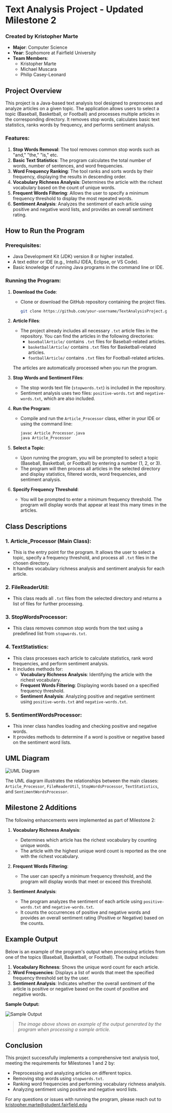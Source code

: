 # Text Analysis Project - Updated Milestone 2

### Created by Kristopher Marte
- **Major**: Computer Science
- **Year**: Sophomore at Fairfield University
- **Team Members**: 
  - Kristopher Marte
  - Michael Muscara
  - Philip Casey-Leonard

## Project Overview
This project is a Java-based text analysis tool designed to preprocess and analyze articles on a given topic. The application allows users to select a topic (Baseball, Basketball, or Football) and processes multiple articles in the corresponding directory. It removes stop words, calculates basic text statistics, ranks words by frequency, and performs sentiment analysis.

### Features:
1. **Stop Words Removal**: The tool removes common stop words such as "and," "the," "is," etc.
2. **Basic Text Statistics**: The program calculates the total number of words, number of sentences, and word frequencies.
3. **Word Frequency Ranking**: The tool ranks and sorts words by their frequency, displaying the results in descending order.
4. **Vocabulary Richness Analysis**: Determines the article with the richest vocabulary based on the count of unique words.
5. **Frequent Words Filtering**: Allows the user to specify a minimum frequency threshold to display the most repeated words.
6. **Sentiment Analysis**: Analyzes the sentiment of each article using positive and negative word lists, and provides an overall sentiment rating.

## How to Run the Program

### Prerequisites:
- Java Development Kit (JDK) version 8 or higher installed.
- A text editor or IDE (e.g., IntelliJ IDEA, Eclipse, or VS Code).
- Basic knowledge of running Java programs in the command line or IDE.

### Running the Program:
1. **Download the Code**:
   - Clone or download the GitHub repository containing the project files.
     ```bash
     git clone https://github.com/your-username/TextAnalysisProject.git
     ```

2. **Article Files**:
   - The project already includes all necessary `.txt` article files in the repository. You can find the articles in the following directories:
     - `baseballArticle/` contains `.txt` files for Baseball-related articles.
     - `basketballArticle/` contains `.txt` files for Basketball-related articles.
     - `footballArticle/` contains `.txt` files for Football-related articles.

   The articles are automatically processed when you run the program.

3. **Stop Words and Sentiment Files**:
   - The stop words text file (`stopwords.txt`) is included in the repository.
   - Sentiment analysis uses two files: `positive-words.txt` and `negative-words.txt`, which are also included.

4. **Run the Program**:
   - Compile and run the `Article_Processor` class, either in your IDE or using the command line:
     ```bash
     javac Article_Processor.java
     java Article_Processor
     ```

5. **Select a Topic**:
   - Upon running the program, you will be prompted to select a topic (Baseball, Basketball, or Football) by entering a number (1, 2, or 3).
   - The program will then process all articles in the selected directory and display statistics, filtered words, word frequencies, and sentiment analysis.

6. **Specify Frequency Threshold**:
   - You will be prompted to enter a minimum frequency threshold. The program will display words that appear at least this many times in the articles.

## Class Descriptions

### 1. **Article_Processor (Main Class)**:
   - This is the entry point for the program. It allows the user to select a topic, specify a frequency threshold, and process all `.txt` files in the chosen directory.
   - It handles vocabulary richness analysis and sentiment analysis for each article.

### 2. **FileReaderUtil**:
   - This class reads all `.txt` files from the selected directory and returns a list of files for further processing.

### 3. **StopWordsProcessor**:
   - This class removes common stop words from the text using a predefined list from `stopwords.txt`.

### 4. **TextStatistics**:
   - This class processes each article to calculate statistics, rank word frequencies, and perform sentiment analysis.
   - It includes methods for:
     - **Vocabulary Richness Analysis**: Identifying the article with the richest vocabulary.
     - **Frequent Words Filtering**: Displaying words based on a specified frequency threshold.
     - **Sentiment Analysis**: Analyzing positive and negative sentiment using `positive-words.txt` and `negative-words.txt`.

### 5. **SentimentWordsProcessor**:
   - This inner class handles loading and checking positive and negative words.
   - It provides methods to determine if a word is positive or negative based on the sentiment word lists.

## UML Diagram
![UML Diagram](https://github.com/kmarte29/TextAnalysisProject/blob/main/UML%20Diagram%20Milestone%202.png)

The UML diagram illustrates the relationships between the main classes: `Article_Processor`, `FileReaderUtil`, `StopWordsProcessor`, `TextStatistics`, and `SentimentWordsProcessor`.

## Milestone 2 Additions
The following enhancements were implemented as part of Milestone 2:
1. **Vocabulary Richness Analysis**:
   - Determines which article has the richest vocabulary by counting unique words.
   - The article with the highest unique word count is reported as the one with the richest vocabulary.

2. **Frequent Words Filtering**:
   - The user can specify a minimum frequency threshold, and the program will display words that meet or exceed this threshold.

3. **Sentiment Analysis**:
   - The program analyzes the sentiment of each article using `positive-words.txt` and `negative-words.txt`.
   - It counts the occurrences of positive and negative words and provides an overall sentiment rating (Positive or Negative) based on the counts.


## Example Output

Below is an example of the program's output when processing articles from one of the topics (Baseball, Basketball, or Football). The output includes:

1. **Vocabulary Richness**: Shows the unique word count for each article.
2. **Word Frequencies**: Displays a list of words that meet the specified frequency threshold set by the user.
3. **Sentiment Analysis**: Indicates whether the overall sentiment of the article is positive or negative based on the count of positive and negative words.

**Sample Output:**

![Sample Output](https://github.com/kmarte29/TextAnalysisProject/blob/main/Milestone%202%20Output%20.png)

> *The image above shows an example of the output generated by the program when processing a sample article.*


## Conclusion
This project successfully implements a comprehensive text analysis tool, meeting the requirements for Milestones 1 and 2 by:
- Preprocessing and analyzing articles on different topics.
- Removing stop words using `stopwords.txt`.
- Ranking word frequencies and performing vocabulary richness analysis.
- Analyzing sentiment using positive and negative word lists.

For any questions or issues with running the program, please reach out to kristopher.marte@student.fairfield.edu
